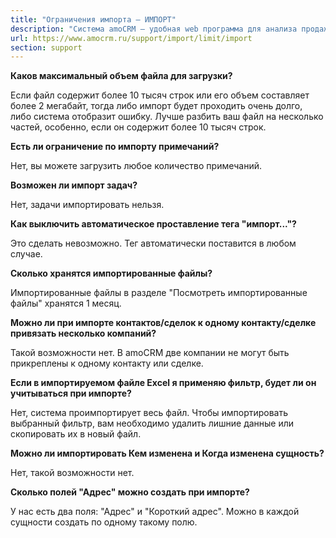 ```yaml
---
title: "Ограничения импорта — ИМПОРТ"
description: "Система amoCRM – удобная web программа для анализа продаж, доступная в режиме online из любой точки мира! Подробности узнавайте по указанным на сайте телефонам в Москве."
url: https://www.amocrm.ru/support/import/limit/import
section: support
---
```


**Каков максимальный объем файла для загрузки?**

Если файл содержит более 10 тысяч строк или его объем составляет более 2 мегабайт, тогда либо импорт будет проходить
очень долго, либо
система отобразит ошибку. Лучше разбить ваш файл на
несколько частей, особенно, если он содержит более 10 тысяч строк.

**Есть ли ограничение по импорту примечаний?**

Нет, вы можете загрузить любое количество примечаний.

**Возможен ли импорт задач?**

Нет, задачи импортировать нельзя.

**Как выключить автоматическое проставление тега "импорт..."?**

Это сделать невозможно. Тег автоматически поставится в любом случае.

**Сколько хранятся импортированные файлы?**

Импортированные файлы в разделе "Посмотреть импортированные файлы" хранятся 1 месяц.

**Можно ли при импорте контактов/сделок к одному контакту/сделке привязать несколько компаний?**

Такой возможности нет. В amoCRM две компании не могут быть прикреплены к одному контакту или сделке.

**Если в импортируемом файле Excel я применяю фильтр, будет ли он учитываться при импорте?**

Нет, система проимпортирует весь файл. Чтобы импортировать выбранный фильтр, вам необходимо удалить лишние данные или
скопировать их в
новый файл.

**Можно ли импортировать Кем изменена и Когда изменена сущность?**

Нет, такой возможности нет.

**Сколько полей "Адрес" можно создать при импорте?**

У нас есть два поля: "Адрес" и "Короткий адрес". Можно в каждой сущности создать по одному такому полю.